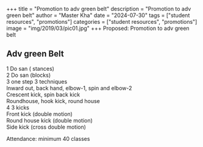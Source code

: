 +++
title = "Promotion to adv green belt"
description = "Promotion to adv green belt"
author = "Master Kha"
date = "2024-07-30"
tags = ["student resources", "promotions"]
categories = ["student resources", "promotions"]
image = "img/2019/03/pic01.jpg"
+++
Proposed: Promotion to adv green belt

## Adv green Belt
1 Do san ( stances)   
2 Do san (blocks)   
3 one step 3 techniques    
	Inward out, back hand, elbow-1, spin and elbow-2   
	Crescent kick, spin back kick   
	Roundhouse, hook kick, round house   
4 3 kicks   
Front kick (double motion)   
Round house kick (double motion)   
Side kick (cross double motion)   

Attendance: minimum 40 classes

